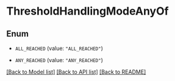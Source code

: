 # ThresholdHandlingModeAnyOf

## Enum


* `ALL_REACHED` (value: `"ALL_REACHED"`)

* `ANY_REACHED` (value: `"ANY_REACHED"`)


[[Back to Model list]](../README.md#documentation-for-models) [[Back to API list]](../README.md#documentation-for-api-endpoints) [[Back to README]](../README.md)


